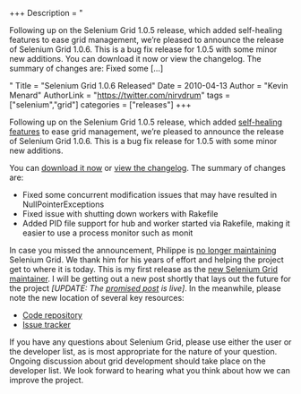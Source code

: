 +++
Description = "<p>Following up on the Selenium Grid 1.0.5 release, which added self-healing features to ease grid management, we’re pleased to announce the release of Selenium Grid 1.0.6. This is a bug fix release for 1.0.5 with some minor new additions. You can download it now or view the changelog. The summary of changes are: Fixed some […]</p>"
Title = "Selenium Grid 1.0.6 Released"
Date = 2010-04-13
Author = "Kevin Menard"
AuthorLink = "https://twitter.com/nirvdrum"
tags = ["selenium","grid"]
categories = ["releases"]
+++

<p>Following up on the Selenium Grid 1.0.5 release, which added <a href="http://selenium-grid.seleniumhq.org/self-healing.html">self-healing features</a> to ease grid management, we&#8217;re pleased to announce the release of Selenium Grid 1.0.6.  This is a bug fix release for 1.0.5 with some minor new additions.</p>
<p>You can <a href="http://release.seleniumhq.org/selenium-grid/selenium-grid-1.0.6-bin.zip">download it now</a> or <a href="http://github.com/nirvdrum/selenium-grid/blob/master/ChangeLog">view the changelog</a>.  The summary of changes are:</p>
<ul>
<li>Fixed some concurrent modification issues that may have resulted in NullPointerExceptions</li>
<li>Fixed issue with shutting down workers with Rakefile</li>
<li>Added PID file support for hub and worker started via Rakefile, making it easier to use a process monitor such as monit</li>
</ul>
<p>In case you missed the announcement, Philippe is <a href="http://ph7spot.com/blog/selenium-grid-needs-a-new-maintainer">no longer maintaining</a> Selenium Grid.  We thank him for his years of effort and helping the project get to where it is today.  This is my first release as the <a href="http://ph7spot.com/blog/new-selenium-grid-maintainer">new Selenium Grid maintainer</a>.  I will be getting out a new post shortly that lays out the future for the project <em>[UPDATE: The <a href="http://seleniumhq.wordpress.com/2010/04/27/the-future-of-selenium-grid/">promised post</a> is live]</em>.  In the meanwhile, please note the new location of several key resources:</p>
<ul>
<li><a href="http://github.com/nirvdrum/selenium-grid/">Code repository</a></li>
<li><a href="http://code.google.com/p/selenium/issues/list">Issue tracker</a></li>
</ul>
<p>If you have any questions about Selenium Grid, please use either the user or the developer list, as is most appropriate for the nature of your question.  Ongoing discussion about grid development should take place on the developer list.  We look forward to hearing what you think about how we can improve the project.</p>

